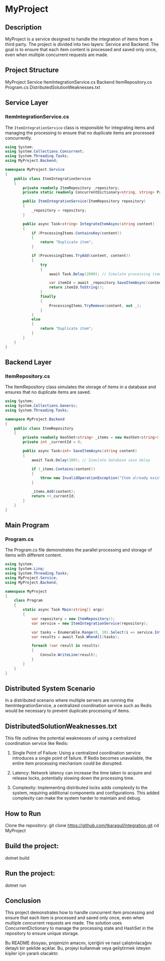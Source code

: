 # MyProject

## Description

MyProject is a service designed to handle the integration of items from a third party. The project is divided into two layers: Service and Backend. The goal is to ensure that each item content is processed and saved only once, even when multiple concurrent requests are made. 

## Project Structure

MyProject
Service
ItemIntegrationService.cs
Backend
ItemRepository.cs
Program.cs
DistributedSolutionWeaknesses.txt


## Service Layer

### ItemIntegrationService.cs

The `ItemIntegrationService` class is responsible for integrating items and managing the processing to ensure that no duplicate items are processed concurrently.

```csharp
using System;
using System.Collections.Concurrent;
using System.Threading.Tasks;
using MyProject.Backend;

namespace MyProject.Service
{
    public class ItemIntegrationService
    {
        private readonly ItemRepository _repository;
        private static readonly ConcurrentDictionary<string, string> ProcessingItems = new ConcurrentDictionary<string, string>();

        public ItemIntegrationService(ItemRepository repository)
        {
            _repository = repository;
        }

        public async Task<string> IntegrateItemAsync(string content)
        {
            if (ProcessingItems.ContainsKey(content))
            {
                return "Duplicate item";
            }

            if (ProcessingItems.TryAdd(content, content))
            {
                try
                {
                    await Task.Delay(2000); // Simulate processing time

                    var itemId = await _repository.SaveItemAsync(content);
                    return itemId.ToString();
                }
                finally
                {
                    ProcessingItems.TryRemove(content, out _);
                }
            }
            else
            {
                return "Duplicate item";
            }
        }
    }
}

```

## Backend Layer
### ItemRepository.cs
The ItemRepository class simulates the storage of items in a database and ensures that no duplicate items are saved.

```csharp
using System;
using System.Collections.Generic;
using System.Threading.Tasks;

namespace MyProject.Backend
{
    public class ItemRepository
    {
        private readonly HashSet<string> _items = new HashSet<string>();
        private int _currentId = 0;

        public async Task<int> SaveItemAsync(string content)
        {
            await Task.Delay(100); // Simulate database save delay

            if (_items.Contains(content))
            {
                throw new InvalidOperationException("Item already exists");
            }

            _items.Add(content);
            return ++_currentId;
        }
    }
}

```
## Main Program
### Program.cs
The Program.cs file demonstrates the parallel processing and storage of items with different content.

```csharp
using System;
using System.Linq;
using System.Threading.Tasks;
using MyProject.Service;
using MyProject.Backend;

namespace MyProject
{
    class Program
    {
        static async Task Main(string[] args)
        {
            var repository = new ItemRepository();
            var service = new ItemIntegrationService(repository);

            var tasks = Enumerable.Range(0, 10).Select(i => service.IntegrateItemAsync($"ItemContent{i % 3}")).ToArray();
            var results = await Task.WhenAll(tasks);

            foreach (var result in results)
            {
                Console.WriteLine(result);
            }
        }
    }
}

```
## Distributed System Scenario
In a distributed scenario where multiple servers are running the ItemIntegrationService, a centralized coordination service such as Redis would be necessary to prevent duplicate processing of items.

## DistributedSolutionWeaknesses.txt
This file outlines the potential weaknesses of using a centralized coordination service like Redis:

1. Single Point of Failure: Using a centralized coordination service introduces a single point of failure. If Redis becomes unavailable, the entire item processing mechanism could be disrupted.

2. Latency: Network latency can increase the time taken to acquire and release locks, potentially slowing down the processing time.

3. Complexity: Implementing distributed locks adds complexity to the system, requiring additional components and configurations. This added complexity can make the system harder to maintain and debug.


## How to Run
Clone the repository:
git clone https://github.com/tkaragul/Integration.git
cd MyProject

## Build the project:
dotnet build

## Run the project:
dotnet run

## Conclusion
This project demonstrates how to handle concurrent item processing and ensure that each item is processed and saved only once, even when multiple concurrent requests are made. The solution uses ConcurrentDictionary to manage the processing state and HashSet in the repository to ensure unique storage.


Bu README dosyası, projenizin amacını, içeriğini ve nasıl çalıştırılacağını detaylı bir şekilde açıklar. Bu, projeyi kullanmak veya geliştirmek isteyen kişiler için yararlı olacaktır.



